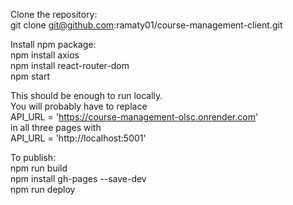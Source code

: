 Clone the repository:  
git clone git@github.com:ramaty01/course-management-client.git  

Install npm package:  
npm install axios  
npm install react-router-dom  
npm start  
  
This should be enough to run locally.  
You will probably have to replace  
API_URL = 'https://course-management-olsc.onrender.com'  
in all three pages with  
API_URL = 'http://localhost:5001'  
    
To publish:  
npm run build  
npm install gh-pages --save-dev  
npm run deploy  

